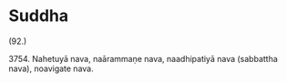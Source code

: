 # Suddha

(92.)

3754\. Nahetuyā nava, naārammaṇe nava, naadhipatiyā nava (sabbattha nava), noavigate nava.
